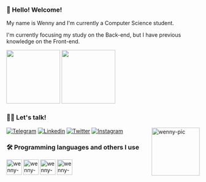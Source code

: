 ### 👋 Hello! Welcome! 

My name is Wenny and I'm currently a Computer Science student.

I'm currently focusing my study on the Back-end, but I have previous knowledge on the Front-end.

<div> 
 <img height="140em" src="https://github-readme-stats.vercel.app/api?username=wennysantana&show_icons=true&theme=swift"/>
 <img height="140em" src="https://github-readme-stats.vercel.app/api/top-langs/?username=wennysantana&layout=compact&theme=swift"/>
</div>


### 👩‍💻  Let's talk! 

[![Telegram](https://img.shields.io/badge/Telegram-2CA5E0?style=for-the-badge&logo=telegram&logoColor=white)](https://t.me/weiiis2)
[![Linkedin](https://img.shields.io/badge/LinkedIn-0077B5?style=for-the-badge&logo=linkedin&logoColor=white)](https://www.linkedin.com/in/wenny-santana/)
[![Twitter](https://img.shields.io/badge/Twitter-1DA1F2?style=for-the-badge&logo=twitter&logoColor=white)](https://twitter.com/endfahpe)
[![Instagram](https://img.shields.io/badge/Instagram-E4405F?style=for-the-badge&logo=instagram&logoColor=white)](https://www.instagram.com/ohmmwah/)
  <img align="right" alt="wenny-pic" src="https://i.picasion.com/pic92/9558e847075146684fa2b2f72ab88dea.gif" width="125" height="125" border="0"/>
  

### 🛠️ Programming languages and others I use 

<div>
  <img align="center" alt="wenny-html" height ="40" widht="50" src="https://cdn.jsdelivr.net/gh/devicons/devicon/icons/html5/html5-original-wordmark.svg"/>
  <img align="center" alt="wenny-html" height ="40" widht="50" src="https://cdn.jsdelivr.net/gh/devicons/devicon/icons/css3/css3-original-wordmark.svg" />
  <img align="center" alt="wenny-html" height ="40" widht="50" src="https://cdn.jsdelivr.net/gh/devicons/devicon/icons/python/python-original-wordmark.svg" />
  <img align="center" alt="wenny-html" height ="40" widht="50" src="https://cdn.jsdelivr.net/gh/devicons/devicon/icons/java/java-original-wordmark.svg" />           
</div>

